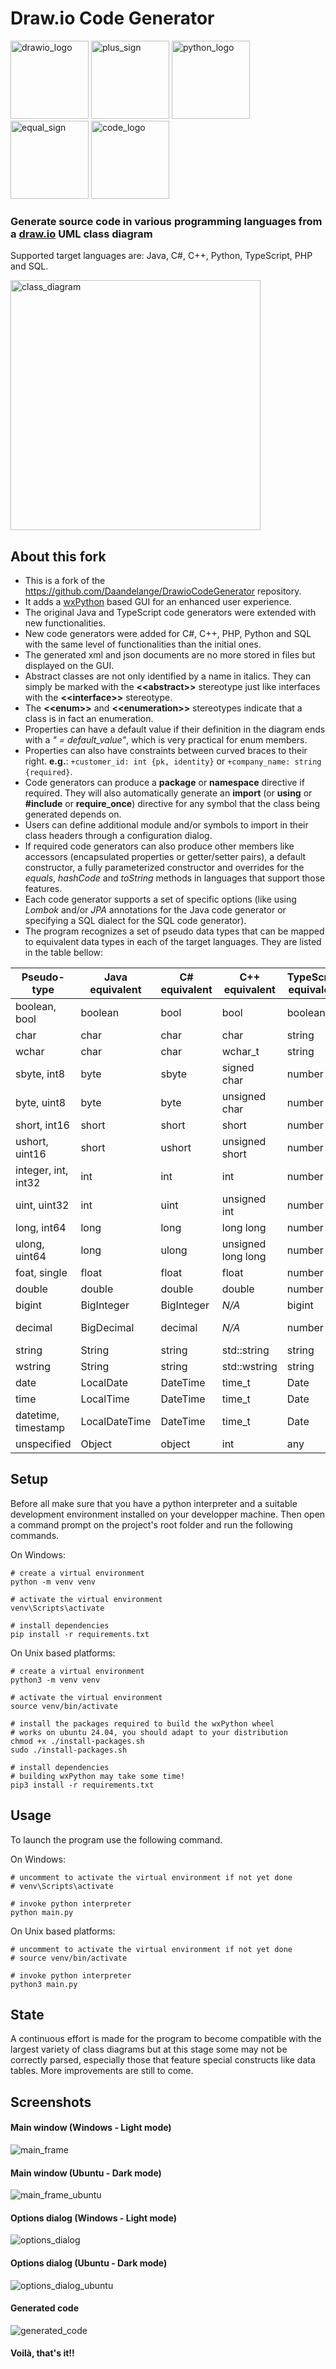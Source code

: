 # Draw.io Code Generator

<div>
    <img src="./github_assets/drawio.jpg" width="125" height="125" alt="drawio_logo">
    <img src="./github_assets/plus.png" width="125" height="125" alt="plus_sign"/>
    <img src="./github_assets/python.png" width="125" height="125" alt="python_logo">
    <img src="./github_assets/equal.png" width="125" height="125" alt="equal_sign">
    <img src="./github_assets/code.png" width="125" height="125" alt="code_logo">
</div>

### Generate source code in various programming languages from a [draw.io](https://draw.io/) UML class diagram

Supported target languages are: Java, C#, C++, Python, TypeScript, PHP and SQL.

<div>
    <img src="./github_assets/simple_class_diagram.png" width="400" height="400" alt="class_diagram"/>
</div>

## About this fork

* This is a fork of the https://github.com/Daandelange/DrawioCodeGenerator repository. 
* It adds a [wxPython](https://wxpython.org/) based GUI for an enhanced user experience.
* The original Java and TypeScript code generators were extended with new functionalities. 
* New code generators were added for C#, C++, PHP, Python and SQL with the same level of functionalities than the initial ones.
* The generated xml and json documents are no more stored in files but displayed on the GUI.
* Abstract classes are not only identified by a name in italics. They can simply be marked with the **\<\<abstract\>\>** stereotype just like interfaces with the **\<\<interface\>\>** stereotype.
* The **\<\<enum\>\>** and **\<\<enumeration\>\>** stereotypes indicate that a class is in fact an enumeration.
* Properties can have a default value if their definition in the diagram ends with a _" = default_value"_, which is very practical for enum members.
* Properties can also have constraints between curved braces to their right. **e.g.**: `+customer_id: int {pk, identity}` or `+company_name: string {required}`.
* Code generators can produce a **package** or **namespace** directive if required. They will also automatically generate an **import** (or **using** or **#include** or **require_once**) directive for any symbol that the class being generated depends on.
* Users can define additional module and/or symbols to import in their class headers through a configuration dialog.
* If required code generators can also produce other members like accessors (encapsulated properties or getter/setter pairs), a default constructor, a fully parameterized constructor and overrides for the _equals_, _hashCode_ and _toString_ methods in languages that support those features.
* Each code generator supports a set of specific options (like using _Lombok_ and/or _JPA_ annotations for the Java code generator or specifying a SQL dialect for the SQL code generator).
* The program recognizes a set of pseudo data types that can be mapped to equivalent data types in each of the target languages. They are listed in the table bellow:

|Pseudo-type|Java equivalent|C# equivalent|C++ equivalent|TypeScript equivalent|SQL equivalent|
|-|-|-|-|-|-|
|boolean, bool|boolean|bool|bool|boolean|bit|
|char|char|char|char|string|char(1)|
|wchar|char|char|wchar_t|string|nchar(1)|
|sbyte, int8|byte|sbyte|signed char|number|tinyint|
|byte, uint8|byte|byte|unsigned char|number|tinyint|
|short, int16|short|short|short|number|smallint|
|ushort, uint16|short|ushort|unsigned short|number|smallint|
|integer, int, int32|int|int|int|number|int|
|uint, uint32|int|uint|unsigned int|number|int|
|long, int64|long|long|long long|number|bigint|
|ulong, uint64|long|ulong|unsigned long long|number|bigint|
|foat, single|float|float|float|number|float(24)|
|double|double|double|double|number|float(53)|
|bigint|BigInteger|BigInteger|_N/A_|bigint|decimal(30, 0)|
|decimal|BigDecimal|decimal|_N/A_|number|decimal(30, 10)|
|string|String|string|std::string|string|varchar(2000)|
|wstring|String|string|std::wstring|string|nvarchar(2000)|
|date|LocalDate|DateTime|time_t|Date|date|
|time|LocalTime|DateTime|time_t|Date|time|
|datetime, timestamp|LocalDateTime|DateTime|time_t|Date|datetime|
|unspecified|Object|object|int|any|int|

## Setup

Before all make sure that you have a python interpreter and a suitable development environment installed on your developper machine.
Then open a command prompt on the project's root folder and run the following commands. 

On Windows:

```shell
# create a virtual environment
python -m venv venv

# activate the virtual environment
venv\Scripts\activate

# install dependencies
pip install -r requirements.txt
```

On Unix based platforms:

```shell
# create a virtual environment
python3 -m venv venv

# activate the virtual environment
source venv/bin/activate

# install the packages required to build the wxPython wheel
# works on ubuntu 24.04, you should adapt to your distribution
chmod +x ./install-packages.sh 
sudo ./install-packages.sh

# install dependencies
# building wxPython may take some time!
pip3 install -r requirements.txt
```

## Usage

To launch the program use the following command.

On Windows:

```shell
# uncomment to activate the virtual environment if not yet done
# venv\Scripts\activate

# invoke python interpreter
python main.py
```

On Unix based platforms:

```shell
# uncomment to activate the virtual environment if not yet done
# source venv/bin/activate

# invoke python interpreter
python3 main.py
```

## State

A continuous effort is made for the program to become compatible with the largest variety of class diagrams but at this stage
some may not be correctly parsed, especially those that feature special constructs like data tables.
More improvements are still to come.

## Screenshots

#### Main window (Windows - Light mode)

![main_frame](github_assets/main_frame.jpg)

#### Main window (Ubuntu - Dark mode)

![main_frame_ubuntu](github_assets/main_frame_ubuntu.png)

#### Options dialog (Windows - Light mode)

![options_dialog](github_assets/options_dialog.jpg)

#### Options dialog (Ubuntu - Dark mode)

![options_dialog_ubuntu](github_assets/options_dialog_ubuntu.png)

#### Generated code

![generated_code](github_assets/generated_code.jpg)

#### Voilà, that's it!!
